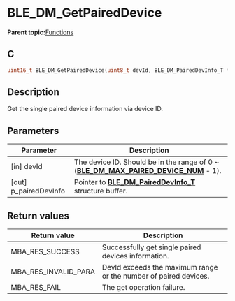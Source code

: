 # BLE\_DM\_GetPairedDevice

**Parent topic:**[Functions](GUID-C213A095-3AE2-4E42-8DA7-443CE189EE4C.md)

## C

```c
uint16_t BLE_DM_GetPairedDevice(uint8_t devId, BLE_DM_PairedDevInfo_T *p_pairedDevInfo);
```

## Description

Get the single paired device information via device ID.

## Parameters

|Parameter|Description|
|---------|-----------|
|\[in\] devId|The device ID. Should be in the range of 0 ~ \(**[BLE\_DM\_MAX\_PAIRED\_DEVICE\_NUM](GUID-9BAF9121-0D45-4E86-B62E-FC8734BCECB2.md)** - 1\).|
|\[out\] p\_pairedDevInfo|Pointer to **[BLE\_DM\_PairedDevInfo\_T](GUID-800A2FAD-BA38-4F83-8DC4-CAB00ECDD31A.md)** structure buffer.|

## Return values

|Return value|Description|
|------------|-----------|
|MBA\_RES\_SUCCESS|Successfully get single paired devices information.|
|MBA\_RES\_INVALID\_PARA|DevId exceeds the maximum range or the number of paired devices.|
|MBA\_RES\_FAIL|The get operation failure.|

